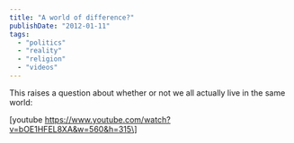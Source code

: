 ```yaml
---
title: "A world of difference?"
publishDate: "2012-01-11"
tags: 
  - "politics"
  - "reality"
  - "religion"
  - "videos"
---
```


This raises a question about whether or not we all actually live in the same world:

\[youtube https://www.youtube.com/watch?v=bOE1HFEL8XA&w=560&h=315\]

